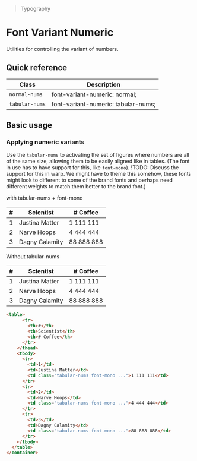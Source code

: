 > Typography

# Font Variant Numeric
Utilities for controlling the variant of numbers.

## Quick reference

| Class          | Description                         |
| -------------- | ----------------------------------- |
| `normal-nums`  | font-variant-numeric: normal;       |
| `tabular-nums` | font-variant-numeric: tabular-nums; |

## Basic usage
### Applying numeric variants
Use the `tabular-nums` to activating the set of figures where numbers are all of the same size, allowing them to be easily aligned like in tables. (The font in use has to have support for this, like `font-mono`). !TODO: Discuss the support for this in warp. We might have to theme this somehow, these fonts might look to different to some of the brand fonts and perhaps need different weights to match them better to the brand font.)

<container>
  <span class="font-medium text-sm text-slate-500 font-mono dark:text-slate-400">with tabular-nums + font-mono</span>
  <table class="border-collapse table! w-full border-y border-slate-400 dark:border-slate-500 bg-white dark:bg-slate-800 text-sm">
    <thead class="bg-slate-50 dark:bg-slate-700">
      <tr>
        <th class="border first:border-l-0 last:border-r-0 border-slate-300 dark:border-slate-600 font-semibold px-16 py-8 text-slate-900 dark:text-slate-200 text-right">#</th>
        <th class="border first:border-l-0 last:border-r-0 border-slate-300 dark:border-slate-600 font-semibold px-16 py-8 text-slate-900 dark:text-slate-200 text-left">Scientist</th>
        <th class="border first:border-l-0 last:border-r-0 border-slate-300 dark:border-slate-600 font-semibold px-16 py-8 text-slate-900 dark:text-slate-200 !text-right"># Coffee</th>
      </tr>
    </thead>
    <tbody>
      <tr>
        <td class="border first:border-l-0 last:border-r-0 border-slate-300 dark:border-slate-700 px-4 py-4 text-slate-500 dark:text-slate-400">1</td>
        <td class="border first:border-l-0 last:border-r-0 border-slate-300 dark:border-slate-700 px-4 py-4 text-slate-500 dark:text-slate-400">Justina Matter</td>
        <td class="border first:border-l-0 last:border-r-0 border-slate-300 dark:border-slate-700 px-4 py-4 text-slate-500 dark:text-slate-400 text-right tabular-nums font-mono">1 111 111</td>
      </tr>
      <tr>
        <td class="border first:border-l-0 last:border-r-0 border-slate-300 dark:border-slate-700 px-4 py-4 text-slate-500 dark:text-slate-400">2</td>
        <td class="border first:border-l-0 last:border-r-0 border-slate-300 dark:border-slate-700 px-4 py-4 text-slate-500 dark:text-slate-400">Narve Hoops</td>
        <td class="border first:border-l-0 last:border-r-0 border-slate-300 dark:border-slate-700 px-4 py-4 text-slate-500 dark:text-slate-400 text-right tabular-nums font-mono">4 444 444</td>
      </tr>
      <tr>
        <td class="border first:border-l-0 last:border-r-0 border-slate-300 dark:border-slate-700 px-4 py-4 text-slate-500 dark:text-slate-400">3</td>
        <td class="border first:border-l-0 last:border-r-0 border-slate-300 dark:border-slate-700 px-4 py-4 text-slate-500 dark:text-slate-400">Dagny Calamity</td>
        <td class="border first:border-l-0 last:border-r-0 border-slate-300 dark:border-slate-700 px-4 py-4 text-slate-500 dark:text-slate-400 text-right tabular-nums font-mono">88 888 888</td>
      </tr>
    </tbody>
  </table>
  <span class="font-medium text-sm text-slate-500 font-mono dark:text-slate-400">Without tabular-nums</span>
  <table class="border-collapse table! w-full border-y border-slate-400 dark:border-slate-500 bg-white dark:bg-slate-800 text-sm">
    <thead class="bg-slate-50 dark:bg-slate-700">
      <tr>
        <th class="border first:border-l-0 last:border-r-0 border-slate-300 dark:border-slate-600 font-semibold px-16 py-8 text-slate-900 dark:text-slate-200 text-right">#</th>
        <th class="border first:border-l-0 last:border-r-0 border-slate-300 dark:border-slate-600 font-semibold px-16 py-8 text-slate-900 dark:text-slate-200 text-left">Scientist</th>
        <th class="border first:border-l-0 last:border-r-0 border-slate-300 dark:border-slate-600 font-semibold px-16 py-8 text-slate-900 dark:text-slate-200 !text-right"># Coffee</th>
      </tr>
    </thead>
    <tbody>
      <tr>
        <td class="border first:border-l-0 last:border-r-0 border-slate-300 dark:border-slate-700 px-4 py-4 text-slate-500 dark:text-slate-400">1</td>
        <td class="border first:border-l-0 last:border-r-0 border-slate-300 dark:border-slate-700 px-4 py-4 text-slate-500 dark:text-slate-400">Justina Matter</td>
        <td class="border first:border-l-0 last:border-r-0 border-slate-300 dark:border-slate-700 px-4 py-4 text-slate-500 dark:text-slate-400 text-right">1 111 111</td>
      </tr>
      <tr>
        <td class="border first:border-l-0 last:border-r-0 border-slate-300 dark:border-slate-700 px-4 py-4 text-slate-500 dark:text-slate-400">2</td>
        <td class="border first:border-l-0 last:border-r-0 border-slate-300 dark:border-slate-700 px-4 py-4 text-slate-500 dark:text-slate-400">Narve Hoops</td>
        <td class="border first:border-l-0 last:border-r-0 border-slate-300 dark:border-slate-700 px-4 py-4 text-slate-500 dark:text-slate-400 text-right">4 444 444</td>
      </tr>
      <tr>
        <td class="border first:border-l-0 last:border-r-0 border-slate-300 dark:border-slate-700 px-4 py-4 text-slate-500 dark:text-slate-400">3</td>
        <td class="border first:border-l-0 last:border-r-0 border-slate-300 dark:border-slate-700 px-4 py-4 text-slate-500 dark:text-slate-400">Dagny Calamity</td>
        <td class="border first:border-l-0 last:border-r-0 border-slate-300 dark:border-slate-700 px-4 py-4 text-slate-500 dark:text-slate-400 text-right">88 888 888</td>
      </tr>
    </tbody>
  </table>
</container>

```html
<table>
      <tr>
        <th>#</th>
        <th>Scientist</th>
        <th># Coffee</th>
      </tr>
    </thead>
    <tbody>
      <tr>
        <td>1</td>
        <td>Justina Matter</td>
        <td class="tabular-nums font-mono ...">1 111 111</td>
      </tr>
      <tr>
        <td>2</td>
        <td>Narve Hoops</td>
        <td class="tabular-nums font-mono ...">4 444 444</td>
      </tr>
      <tr>
        <td>3</td>
        <td>Dagny Calamity</td>
        <td class="tabular-nums font-mono ...">88 888 888</td>
      </tr>
    </tbody>
  </table>
</container>
```
